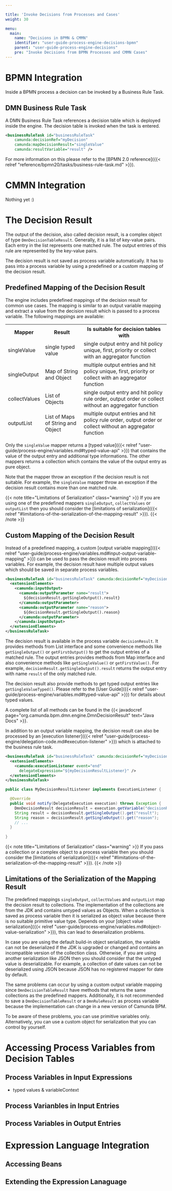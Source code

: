 ```yaml
---

title: 'Invoke Decisions from Processes and Cases'
weight: 30

menu:
  main:
    name: "Decisions in BPMN & CMMN"
    identifier: "user-guide-process-engine-decisions-bpmn"
    parent: "user-guide-process-engine-decisions"
    pre: "Invoke Decisions from BPMN Processes and CMMN Cases"
---
```



# BPMN Integration

Inside a BPMN process a decision can be invoked by a Business Rule Task.

## DMN Business Rule Task

A DMN Business Rule Task references a decision table which is deployed inside the engine. The decision table is invoked when the task is entered. 

```xml
<businessRuleTask id="businessRuleTask"
    camunda:decisionRef="myDecision"
    camunda:mapDecisionResult="singleValue"
    camunda:resultVariable="result" />
```

For more information on this please refer to the [BPMN 2.0 reference]({{< relref "reference/bpmn20/tasks/business-rule-task.md" >}}).

# CMMN Integration

Nothing yet :)

# The Decision Result

The output of the decision, also called decision result, is a complex object of type `DmnDecisionTableResult`. Generally, it is a list of key-value pairs. Each entry in the list represents one matched rule. The output entries of this rule are represented by the key-value pairs.

The decision result is not saved as process variable automatically. It has to pass into a process variable by using a predefined or a custom mapping of the decision result.

## Predefined Mapping of the Decision Result

The engine includes predefined mappings of the decision result for common use cases. The mapping is similar to an output variable mapping and extract a value from the decision result which is passed to a process variable. The following mappings are available:

<table class="table table-striped">
  <thead
  <tr>
    <th>Mapper</th>
    <th>Result</th>
    <th>Is suitable for decision tables with</th>
  </tr>
  <tr>
    <td>singleValue</td>
    <td>single typed value</td>
    <td>single output entry and hit policy unique, first, priority or collect with an aggregator function</td>
  </tr>
  <tr>
    <td>singleOutput</td>
    <td>Map of String and Object</td>
    <td>multiple output entries and hit policy unique, first, priority or collect with an aggregator function</td>
  </tr>
  <tr>
    <td>collectValues</td>
    <td>List of Objects</td>
    <td>single output entry and hit policy rule order, output order or collect without an aggregator function</td>
  </tr>
  <tr>
    <td>outputList</td>
    <td>List of Maps of String and Object</td>
    <td>multiple output entries and hit policy rule order, output order or collect without an aggregator function</td>
  </tr>
</table>

Only the `singleValue` mapper returns a [typed value]({{< relref "user-guide/process-engine/variables.md#typed-value-api" >}}) that contains the value of the output entry and additional type informations. The other mappers returns a collection which contains the value of the output entry as pure object.

Note that the mapper throw an exception if the decision result is not suitable. For example, the `singleValue` mapper throw an exception if the decision result contains more than one matched rule.

{{< note title="Limitations of Serialization" class="warning" >}}
If you are using one of the predefined mappers `singleOutput`, `collectValues` or `outputList` then you should consider the [limitations of serialization]({{< relref "#limitations-of-the-serialization-of-the-mapping-result" >}}).
{{< /note >}}

## Custom Mapping of the Decision Result

Instead of a predefined mapping, a custom [output variable mapping]({{< relref "user-guide/process-engine/variables.md#input-output-variable-mapping" >}}) can be used to pass the decision result into process variables. For example, the decision result have multiple output values which should be saved in separate process variables. 

```xml
<businessRuleTask id="businessRuleTask" camunda:decisionRef="myDecision">
  <extensionElements>
    <camunda:inputOutput>
      <camunda:outputParameter name="result">
        ${decisionResult.getSingleOutput().result}
      </camunda:outputParameter>
      <camunda:outputParameter name="reason">
        ${decisionResult.getSingleOutput().reason}
      </camunda:outputParameter>
    </camunda:inputOutput>
  </extensionElements>
</businessRuleTask>
```

The decision result is available in the process variable `decisionResult`. It provides methods from List interface and some convenience methods like `getSingleOutput()` or `getFirstOutput()` to get the output entries of a matched rule. The output entries provides methods from Map interface and also convenience methods like `getSingleValue()` or `getFirstValue()`. For example, `decisionResult.getSingleOutput().result` returns the output entry with name `result` of the only matched rule.

The decision result also provide methods to get typed output entries like `getSingleValueTyped()`. Please refer to the [User Guide]({{< relref "user-guide/process-engine/variables.md#typed-value-api" >}}) for details about typed values. 

A complete list of all methods can be found in the {{< javadocref page="org.camunda.bpm.dmn.engine.DmnDecisionResult" text="Java Docs" >}}.


In addition to an output variable mapping, the decision result can also be processed by an [execution listener]({{< relref "user-guide/process-engine/delegation-code.md#execution-listener" >}}) which is attached to the business rule task.

```xml
<businessRuleTask id="businessRuleTask" camunda:decisionRef="myDecision">
  <extensionElements>
    <camunda:executionListener event="end"
      delegateExpression="${myDecisionResultListener}" />
  </extensionElements>
</businessRuleTask>
```

```java
public class MyDecisionResultListener implements ExecutionListener {

  @Override
  public void notify(DelegateExecution execution) throws Exception {
    DmnDecisionResult decisionResult = execution.getVariable("decisionResult");
    String result = decisionResult.getSingleOutput().get("result");
    String reason = decisionResult.getSingleOutput().get("reason");
    // ...
  }
  
}
```

{{< note title="Limitations of Serialization" class="warning" >}}
If you pass a collection or a complex object to a process variable then you should consider the [limitations of serialization]({{< relref "#limitations-of-the-serialization-of-the-mapping-result" >}}).
{{< /note >}}

## Limitations of the Serialization of the Mapping Result

The predefined mappings `singleOutput`, `collectValues` and `outputList` map the decision result to collections. The implementation of the collections are from the JDK and contains untyped values as Objects. When a collection is saved as process variable then it is serialized as object value because there is no suitable primitive value type. Depends on your [object value serialization]({{< relref "user-guide/process-engine/variables.md#object-value-serialization" >}}), this can lead to deserialization problems. 

In case you are using the default build-in object serialization, the variable can not be deserialized if the JDK is upgraded or changed and contains an incompatible version of the collection class. Otherwise, if you are using another serialization like JSON then you should consider that the untyped value is deserializable. For example, a collection of date values can not be deserialized using JSON because JSON has no registered mapper for date by default.

The same problems can occur by using a custom output variable mapping since `DmnDecisionTableResult` have methods that returns the same collections as the predefined mappers. Additionally, it is not recommended to save a `DmnDecisionTableResult` or a `DmnRuleResult` as process variable because the implementation can change in a new version of Camunda BPM.

To be aware of these problems, you can use primitive variables only. Alternatively, you can use a custom object for serialization that you can control by yourself. 

# Accessing Process Variables from Decision Tables

## Process Variables in Input Expressions

- typed values & variableContext

## Process Varianbles in Input Entries

## Process Variables in Output Entries

# Expression Language Integration

## Accessing Beans

## Extending the Expression Lanaguage
